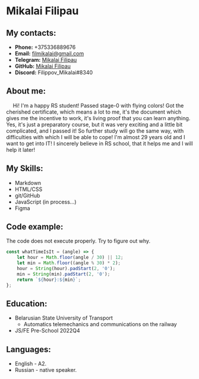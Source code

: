 # Mikalai Filipau  

## My contacts:  

* **Phone:** +375336889676
* **Email:** filmikalai@gmail.com
* **Telegram:** [Mikalai Filipau](https://t.me/Persikk9)
* **GitHub:** [Mikalai Filipau](https://github.com/MikalaiF)
* **Discord:** Filippov_Mikalai#8340

## About me:  

&ensp;&ensp; Hi! I'm a happy RS student!
Passed stage-0 with flying colors! Got the cherished certificate, which means a lot to me, it's the document which gives me the incentive to work, it's living proof that you can learn anything. Yes, it's just a preparatory course, but it was very exciting and a little bit complicated, and I passed it! So further study will go the same way, with difficulties with which I will be able to cope!
I'm almost 29 years old and I want to get into IT! I sincerely believe in RS school, that it helps me and I will help it later!

## My Skills:
* Markdown 
* HTML/CSS
* git/GitHub
* JavaScript (in process…)
* Figma

## Code example:  

The code does not execute properly. Try to figure out why.
```javascript
const whatTimeIsIt = (angle) => {
    let hour = Math.floor(angle / 30) || 12;
    let min = Math.floor((angle % 30) * 2);
    hour = String(hour).padStart(2, '0');
    min = String(min).padStart(2, '0');
    return `${hour}:${min}`;
};

```

## Education:  

* Belarusian State University of Transport
   * Automatics telemechanics and communications on the railway
* JS/FE Pre-School 2022Q4

## Languages:  
* English - A2.
* Russian - native speaker.
